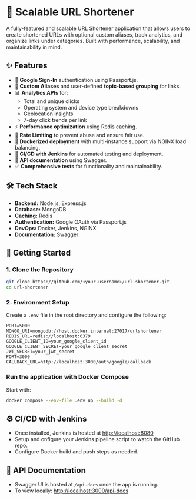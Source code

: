 
# 🔗 Scalable URL Shortener

A fully-featured and scalable URL Shortener application that allows users to create shortened URLs with optional custom aliases, track analytics, and organize links under categories. Built with performance, scalability, and maintainability in mind.

## ✨ Features

- 🔐 **Google Sign-In** authentication using Passport.js.
- 🧩 **Custom Aliases** and user-defined **topic-based grouping** for links.
- 📊 **Analytics APIs** for:
  - Total and unique clicks
  - Operating system and device type breakdowns
  - Geolocation insights
  - 7-day click trends per link
- ⚡ **Performance optimization** using Redis caching.
- 🚦 **Rate Limiting** to prevent abuse and ensure fair use.
- 🐳 **Dockerized deployment** with multi-instance support via NGINX load balancing.
- 🔁 **CI/CD with Jenkins** for automated testing and deployment.
- 📘 **API documentation** using Swagger.
- ✅ **Comprehensive tests** for functionality and maintainability.

## 🛠 Tech Stack

- **Backend:** Node.js, Express.js
- **Database:** MongoDB
- **Caching:** Redis
- **Authentication:** Google OAuth via Passport.js
- **DevOps:** Docker, Jenkins, NGINX
- **Documentation:** Swagger

## 🚀 Getting Started

### 1. Clone the Repository

```bash
git clone https://github.com/<your-username>/url-shortener.git
cd url-shortener
```

### 2. Environment Setup

Create a `.env` file in the root directory and configure the following:

```env
PORT=5000
MONGO_URI=mongodb://host.docker.internal:27017/urlshortener
REDIS_URL=redis://localhost:6379
GOOGLE_CLIENT_ID=your_google_client_id
GOOGLE_CLIENT_SECRET=your_google_client_secret
JWT_SECRET=your_jwt_secret
PORT=3000
CALLBACK_URL=http://localhost:3000/auth/google/callback
```



### Run the application with Docker Compose

Start with:

```bash
docker compose --env-file .env up --build -d
```

## ⚙️ CI/CD with Jenkins

- Once installed, Jenkins is hosted at [http://localhost:8080](http://localhost:8080)
- Setup and onfigure your Jenkins pipeline script to watch the GitHub repo.
- Configure Docker build and push steps as needed.

## 📘 API Documentation

- Swagger UI is hosted at `/api-docs` once the app is running.
- To view locally: [http://localhost:3000/api-docs](http://localhost:3000/api-docs)



